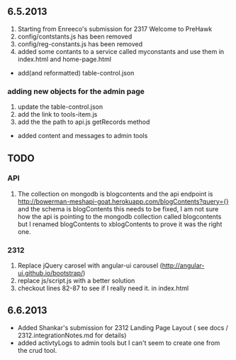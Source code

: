 ## 6.5.2013
1. Starting from Enreeco's submission for 2317 Welcome to PreHawk
1. config/contstants.js has been removed
1. config/reg-constants.js has been removed
1. added some contants to a service called myconstants and use them in index.html and home-page.html
* add(and reformatted) table-control.json
### adding new objects for the admin page
1.  update the table-control.json
1.  add the link to tools-item.js
1.  add the the path to api.js getRecords method
* added content and messages to admin tools

## TODO
### API
1. The collection on mongodb is blogcontents and the api endpoint is http://bowerman-meshapi-goat.herokuapp.com/blogContents?query={} and the schema is blogContents this needs to be fixed,  I am not sure how the api is pointing to the mongodb collection called blogcontents but I renamed blogContents to xblogContents to prove it was the right one.
### 2312
1.  Replace jQuery carosel with angular-ui carousel (http://angular-ui.github.io/bootstrap/)
1.  replace js/script.js with a better solution
1.  checkout lines 82-87 to see if I really need it. in index.html


## 6.6.2013
* Added Shankar's submission for 2312 Landing Page Layout ( see docs / 2312.integrationNotes.md for details)
* added activtyLogs to admin tools but I can't seem to create one from the crud tool.